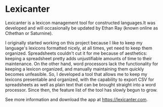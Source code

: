 # Lexicanter

Lexicanter is a lexicon management tool for constructed languages.It was developed and will occasionally be updated by Ethan Ray (known online as Cthethan or Saturnine).

I originally started working on this project because I like to keep my language's lexicons formatted nicely, at all times, yet need to keep them organized. Spreadsheets couldn't cut it for me because of aesthetics: keeping a spreadsheet pretty adds unjustifiable amounts of time to their maintenance. On the other hand, word processors lack the functionality for keeping a lexicon organized, and manually maintaining them quickly becomes unfeasible. So, I developed a tool that allows me to keep my lexicons presentable and organized, with the capability to export CSV for spreadsheets as well as plain text that can be brought straight into a word processor. Since then, the feature list of the tool has slowly begun to grow.

See more information and download the app at https://lexicanter.com.
